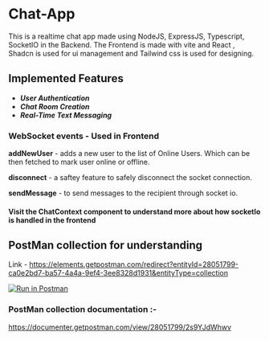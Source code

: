 # Chat-App 
This is a realtime chat app made using NodeJS, ExpressJS, Typescript, SocketIO in the Backend. The Frontend is made with vite and React , Shadcn is used for ui management and Tailwind css is used for designing.

## Implemented Features

- ***User Authentication***
- ***Chat Room Creation***
- ***Real-Time Text Messaging***

### WebSocket events - Used in Frontend

**addNewUser** - adds a new user to the list of Online Users. Which can be then fetched to mark user online or offline.

**disconnect** - a saftey feature to safely disconnect the socket connection.

**sendMessage** - to send messages to the recipient through socket io.

 #### Visit the ChatContext component to understand more about how socketIo is handled in the frontend  ####

## PostMan collection for understanding
Link - https://elements.getpostman.com/redirect?entityId=28051799-ca0e2bd7-ba57-4a4a-9ef4-3ee8328d1931&entityType=collection

[![Run in Postman](https://run.pstmn.io/button.svg)](https://god.gw.postman.com/run-collection/28051799-ca0e2bd7-ba57-4a4a-9ef4-3ee8328d1931?action=collection%2Ffork&source=rip_markdown&collection-url=entityId%3D28051799-ca0e2bd7-ba57-4a4a-9ef4-3ee8328d1931%26entityType%3Dcollection%26workspaceId%3D00a12ae7-60f9-45ac-a65e-ea06898bb932)

### PostMan collection documentation :-
https://documenter.getpostman.com/view/28051799/2s9YJdWhwv